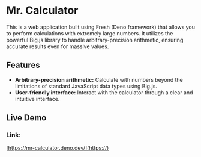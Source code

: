 # Mr. Calculator

This is a web application built using Fresh (Deno framework) that allows you to perform calculations with extremely large numbers. It utilizes the powerful Big.js library to handle arbitrary-precision arithmetic, ensuring accurate results even for massive values.

## Features

* **Arbitrary-precision arithmetic:** Calculate with numbers beyond the limitations of standard JavaScript data types using Big.js.
* **User-friendly interface:** Interact with the calculator through a clear and intuitive interface.

## Live Demo

### Link: 

[https://mr-calculator.deno.dev/](https://)
